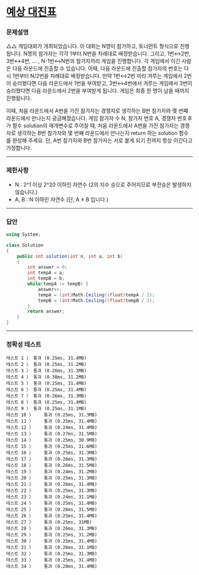 # <a href="https://school.programmers.co.kr/learn/courses/30/lessons/12985">예상 대진표</a>

### 문제설명

△△ 게임대회가 개최되었습니다. 이 대회는 N명이 참가하고, 토너먼트 형식으로 진행됩니다. N명의 참가자는 각각 1부터 N번을 차례대로 배정받습니다. 그리고, 1번↔2번, 3번↔4번, ... , N-1번↔N번의 참가자끼리 게임을 진행합니다. 각 게임에서 이긴 사람은 다음 라운드에 진출할 수 있습니다. 이때, 다음 라운드에 진출할 참가자의 번호는 다시 1번부터 N/2번을 차례대로 배정받습니다. 만약 1번↔2번 끼리 겨루는 게임에서 2번이 승리했다면 다음 라운드에서 1번을 부여받고, 3번↔4번에서 겨루는 게임에서 3번이 승리했다면 다음 라운드에서 2번을 부여받게 됩니다. 게임은 최종 한 명이 남을 때까지 진행됩니다.

이때, 처음 라운드에서 A번을 가진 참가자는 경쟁자로 생각하는 B번 참가자와 몇 번째 라운드에서 만나는지 궁금해졌습니다. 게임 참가자 수 N, 참가자 번호 A, 경쟁자 번호 B가 함수 solution의 매개변수로 주어질 때, 처음 라운드에서 A번을 가진 참가자는 경쟁자로 생각하는 B번 참가자와 몇 번째 라운드에서 만나는지 return 하는 solution 함수를 완성해 주세요. 단, A번 참가자와 B번 참가자는 서로 붙게 되기 전까지 항상 이긴다고 가정합니다.

***

### 제한사항

 - N : 2^1 이상 2^20 이하인 자연수 (2의 지수 승으로 주어지므로 부전승은 발생하지 않습니다.)
 - A, B : N 이하인 자연수 (단, A ≠ B 입니다.)

***

### 답안
``` csharp
using System;

class Solution
{
    public int solution(int n, int a, int b)
    {
        int answer = 0;
        int tempA = a;
        int tempB = b;
        while(tempA != tempB) {
            answer++;
            tempA = (int)Math.Ceiling((float)tempA / 2);
            tempB = (int)Math.Ceiling((float)tempB / 2);
        }
        return answer;
    }
}
```

***

### 정확성 테스트
```
테스트 1 〉	통과 (0.25ms, 31.4MB)
테스트 2 〉	통과 (0.25ms, 31.2MB)
테스트 3 〉	통과 (0.26ms, 31.3MB)
테스트 4 〉	통과 (0.38ms, 31.2MB)
테스트 5 〉	통과 (0.25ms, 31.4MB)
테스트 6 〉	통과 (0.25ms, 31.4MB)
테스트 7 〉	통과 (0.26ms, 31.3MB)
테스트 8 〉	통과 (0.25ms, 31.4MB)
테스트 9 〉	통과 (0.25ms, 31.1MB)
테스트 10 〉	통과 (0.25ms, 31.3MB)
테스트 11 〉	통과 (0.25ms, 31.4MB)
테스트 12 〉	통과 (0.24ms, 31.4MB)
테스트 13 〉	통과 (0.27ms, 31.5MB)
테스트 14 〉	통과 (0.25ms, 30.9MB)
테스트 15 〉	통과 (0.25ms, 31.6MB)
테스트 16 〉	통과 (0.25ms, 31.3MB)
테스트 17 〉	통과 (0.26ms, 31.3MB)
테스트 18 〉	통과 (0.26ms, 31.5MB)
테스트 19 〉	통과 (0.24ms, 31.2MB)
테스트 20 〉	통과 (0.25ms, 31.3MB)
테스트 21 〉	통과 (0.26ms, 31.4MB)
테스트 22 〉	통과 (0.25ms, 31.3MB)
테스트 23 〉	통과 (0.24ms, 31.1MB)
테스트 24 〉	통과 (0.25ms, 31.4MB)
테스트 25 〉	통과 (0.26ms, 31.5MB)
테스트 26 〉	통과 (0.25ms, 31.4MB)
테스트 27 〉	통과 (0.25ms, 31MB)
테스트 28 〉	통과 (0.26ms, 31.3MB)
테스트 29 〉	통과 (0.25ms, 31.2MB)
테스트 30 〉	통과 (0.25ms, 31.4MB)
테스트 31 〉	통과 (0.26ms, 31.1MB)
테스트 32 〉	통과 (0.25ms, 31.3MB)
테스트 33 〉	통과 (0.25ms, 31.4MB)
테스트 34 〉	통과 (0.28ms, 31.4MB)
```
